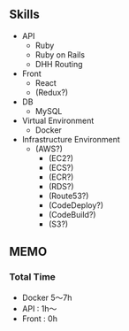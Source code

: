 ## Skills
- API
  - Ruby
  - Ruby on Rails
  - DHH Routing
- Front
  - React
  - (Redux?)
- DB
   - MySQL
- Virtual Environment
  - Docker
- Infrastructure Environment
  - (AWS?)
    - (EC2?)
    - (ECS?)
    - (ECR?)
    - (RDS?)
    - (Route53?)
    - (CodeDeploy?)
    - (CodeBuild?)
    - (S3?)

## MEMO
### Total Time
- Docker 5〜7h
- API : 1h〜
- Front : 0h
